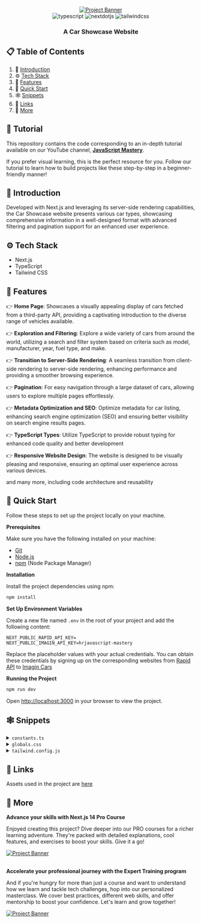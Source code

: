 <div align="center">
  <br />
    <a href="https://youtu.be/pUNSHPyVryU?feature=shared" target="_blank">
      <img src="https://github.com/adrianhajdin/project_next13_car_showcase/assets/151519281/2453c186-0ae9-448f-b3c4-077bf910680e" alt="Project Banner">
    </a>
  <br />

  <div>
    <img src="https://img.shields.io/badge/-TypeScript-black?style=for-the-badge&logoColor=white&logo=typescript&color=3178C6" alt="typescript" />
     <img src="https://img.shields.io/badge/-Next_JS-black?style=for-the-badge&logoColor=white&logo=nextdotjs&color=000000" alt="nextdotjs" />
    <img src="https://img.shields.io/badge/-Tailwind_CSS-black?style=for-the-badge&logoColor=white&logo=tailwindcss&color=06B6D4" alt="tailwindcss" />
  </div>

  <h3 align="center">A Car Showcase Website</h3>

</div>

## 📋 <a name="table">Table of Contents</a>

1. 🤖 [Introduction](#introduction)
2. ⚙️ [Tech Stack](#tech-stack)
3. 🔋 [Features](#features)
4. 🤸 [Quick Start](#quick-start)
5. 🕸️ [Snippets](#snippets)
6. 🔗 [Links](#links)
7. 🚀 [More](#more)

## 🚨 Tutorial

This repository contains the code corresponding to an in-depth tutorial available on our YouTube channel, <a href="https://www.youtube.com/@javascriptmastery/videos" target="_blank"><b>JavaScript Mastery</b></a>. 

If you prefer visual learning, this is the perfect resource for you. Follow our tutorial to learn how to build projects like these step-by-step in a beginner-friendly manner!

## <a name="introduction">🤖 Introduction</a>

Developed with Next.js and leveraging its server-side rendering capabilities, the Car Showcase website presents various car types, showcasing comprehensive information in a well-designed format with advanced filtering and pagination support for an enhanced user experience.

## <a name="tech-stack">⚙️ Tech Stack</a>

- Next.js
- TypeScript
- Tailwind CSS

## <a name="features">🔋 Features</a>

👉 **Home Page**: Showcases a visually appealing display of cars fetched from a third-party API, providing a captivating introduction to the diverse range of vehicles available.

👉 **Exploration and Filtering**: Explore a wide variety of cars from around the world, utilizing a search and filter system based on criteria such as model, manufacturer, year, fuel type, and make.

👉 **Transition to Server-Side Rendering**: A seamless transition from client-side rendering to server-side rendering, enhancing performance and providing a smoother browsing experience.

👉 **Pagination**: For easy navigation through a large dataset of cars, allowing users to explore multiple pages effortlessly.

👉 **Metadata Optimization and SEO**: Optimize metadata for car listing, enhancing search engine optimization (SEO) and ensuring better visibility on search engine results pages.

👉 **TypeScript Types**: Utilize TypeScript to provide robust typing for enhanced code quality and better development

👉 **Responsive Website Design**: The website is designed to be visually pleasing and responsive, ensuring an optimal user experience across various devices.

and many more, including code architecture and reusability 

## <a name="quick-start">🤸 Quick Start</a>

Follow these steps to set up the project locally on your machine.

**Prerequisites**

Make sure you have the following installed on your machine:

- [Git](https://git-scm.com/)
- [Node.js](https://nodejs.org/en)
- [npm](https://www.npmjs.com/) (Node Package Manager)

**Installation**

Install the project dependencies using npm:

```bash
npm install
```

**Set Up Environment Variables**

Create a new file named `.env` in the root of your project and add the following content:

```env
NEXT_PUBLIC_RAPID_API_KEY=
NEXT_PUBLIC_IMAGIN_API_KEY=hrjavascript-mastery
```

Replace the placeholder values with your actual credentials. You can obtain these credentials by signing up on the corresponding websites from [Rapid API](https://www.youtube.com/redirect?event=video_description&redir_token=QUFFLUhqbmI1TlE1NHFGZ1JLdHU3dnAxSTU5a2R5UUM4QXxBQ3Jtc0tsUDY0aW8xMFhUZVdxMUNzSUlKUExRTG5UaDZoR3hWVFprN2tJV0k2dnk4MXo2NVFMVkk0NWhGS19Nd0g5cGRfN2JjcTdaSlJJRHJKYzlfT3lSS1M4TDVNVTV5Wl91c1lIR2VPZUYzbHJ2Tll2QkJ0aw&q=https%3A%2F%2Frapidapi.com%2Fapininjas%2Fapi%2Fcars-by-api-ninjas%3Futm_source%3Dyoutube.com%2FJavaScriptMastery%26utm_medium%3Dreferral%26utm_campaign%3DDevRel&v=pUNSHPyVryU) to [Imagin Cars](https://www.imagin.studio/solutions/api)

**Running the Project**

```bash
npm run dev
```

Open [http://localhost:3000](http://localhost:3000) in your browser to view the project.

## <a name="snippets">🕸️ Snippets</a>

<details>
<summary><code>constants.ts</code></summary>

```typescript
export const manufacturers = [
  "Acura",
  "Alfa Romeo",
  "Aston Martin",
  "Audi",
  "Bentley",
  "BMW",
  "Buick",
  "Cadillac",
  "Chevrolet",
  "Chrysler",
  "Citroen",
  "Dodge",
  "Ferrari",
  "Fiat",
  "Ford",
  "GMC",
  "Honda",
  "Hyundai",
  "Infiniti",
  "Jaguar",
  "Jeep",
  "Kia",
  "Lamborghini",
  "Land Rover",
  "Lexus",
  "Lincoln",
  "Maserati",
  "Mazda",
  "McLaren",
  "Mercedes-Benz",
  "MINI",
  "Mitsubishi",
  "Nissan",
  "Porsche",
  "Ram",
  "Rolls-Royce",
  "Subaru",
  "Tesla",
  "Toyota",
  "Volkswagen",
  "Volvo",
];

export const yearsOfProduction = [
  { title: "Year", value: "" },
  { title: "2015", value: "2015" },
  { title: "2016", value: "2016" },
  { title: "2017", value: "2017" },
  { title: "2018", value: "2018" },
  { title: "2019", value: "2019" },
  { title: "2020", value: "2020" },
  { title: "2021", value: "2021" },
  { title: "2022", value: "2022" },
  { title: "2023", value: "2023" },
];

export const fuels = [
  {
    title: "Fuel",
    value: "",
  },
  {
    title: "Gas",
    value: "Gas",
  },
  {
    title: "Electricity",
    value: "Electricity",
  },
];

export const footerLinks = [
  {
    title: "About",
    links: [
      { title: "How it works", url: "/" },
      { title: "Featured", url: "/" },
      { title: "Partnership", url: "/" },
      { title: "Bussiness Relation", url: "/" },
    ],
  },
  {
    title: "Company",
    links: [
      { title: "Events", url: "/" },
      { title: "Blog", url: "/" },
      { title: "Podcast", url: "/" },
      { title: "Invite a friend", url: "/" },
    ],
  },
  {
    title: "Socials",
    links: [
      { title: "Discord", url: "/" },
      { title: "Instagram", url: "/" },
      { title: "Twitter", url: "/" },
      { title: "Facebook", url: "/" },
    ],
  },
];
```

</details>

<details>
<summary><code>globals.css</code></summary>

```css
@import url("https://fonts.googleapis.com/css2?family=Manrope:wght@200;300;400;500;600;700;800&display=swap");

@tailwind base;
@tailwind components;
@tailwind utilities;

* {
  margin: 0;
  padding: 0;
  box-sizing: border-box;
  font-family: "Manrope", sans-serif;
}

/* START: General styles */
.max-width {
  @apply max-w-[1440px] mx-auto;
}

.padding-x {
  @apply sm:px-16 px-6;
}

.padding-y {
  @apply py-4;
}

.flex-center {
  @apply flex items-center justify-center;
}

.flex-between {
  @apply flex justify-between items-center;
}

.custom-btn {
  @apply flex flex-row relative justify-center items-center py-3 px-6 outline-none;
}
/* END: General styles */

/* START: Hero styles */
.hero {
  @apply flex xl:flex-row flex-col gap-5 relative z-0 max-w-[1440px] mx-auto;
}

.hero__title {
  @apply 2xl:text-[72px] sm:text-[64px] text-[50px] font-extrabold;
}

.hero__subtitle {
  @apply text-[27px] text-black-100 font-light mt-5;
}

.hero__image-container {
  @apply xl:flex-[1.5] flex justify-end items-end w-full xl:h-screen;
}

.hero__image {
  @apply relative xl:w-full w-[90%] xl:h-full h-[590px] z-0;
}

.hero__image-overlay {
  @apply absolute xl:-top-24 xl:-right-1/2 -right-1/4 bg-hero-bg bg-repeat-round -z-10 w-full xl:h-screen h-[590px] overflow-hidden;
}
/* END: Hero styles */

/* START: Home styles */

.home__text-container {
  @apply flex flex-col items-start justify-start gap-y-2.5 text-black-100;
}

.home__filters {
  @apply mt-12 w-full flex-between items-center flex-wrap gap-5;
}

.home__filter-container {
  @apply flex justify-start flex-wrap items-center gap-2;
}

.home__cars-wrapper {
  @apply grid 2xl:grid-cols-4 xl:grid-cols-3 md:grid-cols-2 grid-cols-1 w-full gap-8 pt-14;
}

.home__error-container {
  @apply mt-16 flex justify-center items-center flex-col gap-2;
}
/* END: Home styles */

/* START: Car Card styles */
.car-card {
  @apply flex flex-col p-6 justify-center items-start text-black-100 bg-primary-blue-100 hover:bg-white hover:shadow-md rounded-3xl;
}

.car-card__content {
  @apply w-full flex justify-between items-start gap-2;
}

.car-card__content-title {
  @apply text-[22px] leading-[26px] font-bold capitalize;
}

.car-card__price {
  @apply flex mt-6 text-[32px] leading-[38px] font-extrabold;
}

.car-card__price-dollar {
  @apply self-start text-[14px] leading-[17px] font-semibold;
}

.car-card__price-day {
  @apply self-end text-[14px] leading-[17px] font-medium;
}

.car-card__image {
  @apply relative w-full h-40 my-3 object-contain;
}

.car-card__icon-container {
  @apply flex group-hover:invisible w-full justify-between text-grey;
}

.car-card__icon {
  @apply flex flex-col justify-center items-center gap-2;
}

.car-card__icon-text {
  @apply text-[14px] leading-[17px];
}

.car-card__btn-container {
  @apply hidden group-hover:flex absolute bottom-0 w-full z-10;
}
/* END: Car Card styles */

/* START: Car Details styles */
.car-details__dialog-panel {
  @apply relative w-full max-w-lg max-h-[90vh] overflow-y-auto transform rounded-2xl bg-white p-6 text-left shadow-xl transition-all flex flex-col gap-5;
}

.car-details__close-btn {
  @apply absolute top-2 right-2 z-10 w-fit p-2 bg-primary-blue-100 rounded-full;
}

.car-details__main-image {
  @apply relative w-full h-40 bg-pattern bg-cover bg-center rounded-lg;
}
/* END: Car Details styles */

/* START: Custom Filter styles */
.custom-filter__btn {
  @apply relative w-full min-w-[127px] flex justify-between items-center cursor-default rounded-lg bg-white py-2 px-3 text-left shadow-md sm:text-sm border;
}

.custom-filter__options {
  @apply absolute mt-1 max-h-60 w-full overflow-auto rounded-md bg-white py-1 text-base shadow-lg ring-1 ring-black ring-opacity-5 focus:outline-none sm:text-sm;
}
/* END: Custom Filter styles */

/* START: Footer styles */
.footer {
  @apply flex flex-col text-black-100  mt-5 border-t border-gray-100;
}

.footer__links-container {
  @apply flex max-md:flex-col flex-wrap justify-between gap-5 sm:px-16 px-6 py-10;
}

.footer__rights {
  @apply flex flex-col justify-start items-start gap-6;
}

.footer__links {
  @apply flex-1 w-full flex md:justify-end flex-wrap max-md:mt-10 gap-20;
}

.footer__link {
  @apply flex flex-col gap-6 text-base min-w-[170px];
}

.footer__copyrights {
  @apply flex justify-between items-center flex-wrap mt-10 border-t border-gray-100 sm:px-16 px-6 py-10;
}

.footer__copyrights-link {
  @apply flex-1 flex sm:justify-end justify-center max-sm:mt-4 gap-10;
}
/* END: Footer styles */

/* START: searchbar styles */
.searchbar {
  @apply flex items-center justify-start max-sm:flex-col w-full relative max-sm:gap-4 max-w-3xl;
}

.searchbar__item {
  @apply flex-1 max-sm:w-full flex justify-start items-center relative;
}

.searchbar__input {
  @apply w-full h-[48px] pl-12 p-4 bg-light-white rounded-r-full max-sm:rounded-full outline-none cursor-pointer text-sm;
}
/* END: searchbar styles */

/* START: search manufacturer styles */
.search-manufacturer {
  @apply flex-1 max-sm:w-full flex justify-start items-center;
}

.search-manufacturer__input {
  @apply w-full h-[48px] pl-12 p-4 rounded-l-full max-sm:rounded-full bg-light-white outline-none cursor-pointer text-sm;
}

.search-manufacturer__options {
  @apply absolute mt-1 max-h-60 w-full overflow-auto rounded-md bg-white py-1 text-base shadow-lg ring-1 ring-black ring-opacity-5 focus:outline-none sm:text-sm;
}

.search-manufacturer__option {
  @apply cursor-default select-none py-2 pl-10 pr-4;
}
/* END: search manufacturer styles */
```

</details>

<details>
<summary><code>tailwind.config.js</code></summary>

```javascript
/** @type {import('tailwindcss').Config} */
module.exports = {
  content: [
    "./pages/**/*.{js,ts,jsx,tsx,mdx}",
    "./components/**/*.{js,ts,jsx,tsx,mdx}",
    "./app/**/*.{js,ts,jsx,tsx,mdx}",
  ],
  mode: "jit",
  theme: {
    extend: {
      fontFamily: {
        inter: ["Inter", "sans-serif"],
      },
      colors: {
        "black-100": "#2B2C35",
        "primary-blue": {
          DEFAULT: "#2B59FF",
          100: "#F5F8FF",
        },
        "secondary-orange": "#f79761",
        "light-white": {
          DEFAULT: "rgba(59,60,152,0.03)",
          100: "rgba(59,60,152,0.02)",
        },
        grey: "#747A88",
      },
      backgroundImage: {
        'pattern': "url('/pattern.png')",
        'hero-bg': "url('/hero-bg.png')"
      }
    },
  },
  plugins: [],
};
```

</details>

## <a name="links">🔗 Links</a>

Assets used in the project are [here](https://drive.google.com/file/d/1Ague8aTHA6JSrzy3kscEZmrJQdtDxqwy/view)

## <a name="more">🚀 More</a>

**Advance your skills with Next.js 14 Pro Course**

Enjoyed creating this project? Dive deeper into our PRO courses for a richer learning adventure. They're packed with detailed explanations, cool features, and exercises to boost your skills. Give it a go!

<a href="https://jsmastery.pro/next14" target="_blank">
<img src="https://github.com/sujatagunale/EasyRead/assets/151519281/557837ce-f612-4530-ab24-189e75133c71" alt="Project Banner">
</a>

<br />
<br />

**Accelerate your professional journey with the Expert Training program**

And if you're hungry for more than just a course and want to understand how we learn and tackle tech challenges, hop into our personalized masterclass. We cover best practices, different web skills, and offer mentorship to boost your confidence. Let's learn and grow together!

<a href="https://www.jsmastery.pro/masterclass" target="_blank">
<img src="https://github.com/sujatagunale/EasyRead/assets/151519281/fed352ad-f27b-400d-9b8f-c7fe628acb84" alt="Project Banner">
</a>

#
